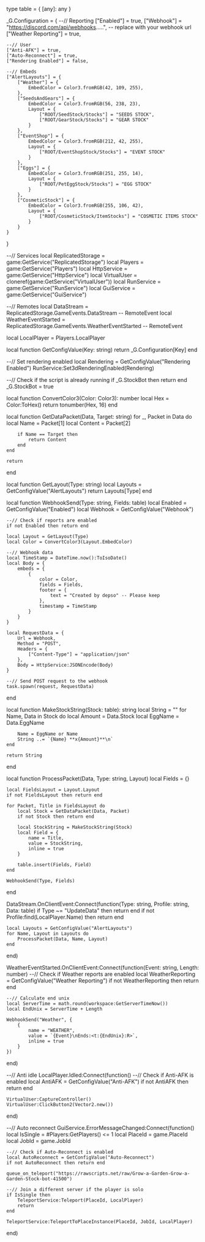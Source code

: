 type table = {
	[any]: any
}

_G.Configuration = {
	--// Reporting
	["Enabled"] = true,
	["Webhook"] = "https://discord.com/api/webhooks.....", -- replace with your webhook url
	["Weather Reporting"] = true,
	
	--// User
	["Anti-AFK"] = true,
	["Auto-Reconnect"] = true,
	["Rendering Enabled"] = false,

	--// Embeds
	["AlertLayouts"] = {
		["Weather"] = {
			EmbedColor = Color3.fromRGB(42, 109, 255),
		},
		["SeedsAndGears"] = {
			EmbedColor = Color3.fromRGB(56, 238, 23),
			Layout = {
				["ROOT/SeedStock/Stocks"] = "SEEDS STOCK",
				["ROOT/GearStock/Stocks"] = "GEAR STOCK"
			}
		},
		["EventShop"] = {
			EmbedColor = Color3.fromRGB(212, 42, 255),
			Layout = {
				["ROOT/EventShopStock/Stocks"] = "EVENT STOCK"
			}
		},
		["Eggs"] = {
			EmbedColor = Color3.fromRGB(251, 255, 14),
			Layout = {
				["ROOT/PetEggStock/Stocks"] = "EGG STOCK"
			}
		},
		["CosmeticStock"] = {
			EmbedColor = Color3.fromRGB(255, 106, 42),
			Layout = {
				["ROOT/CosmeticStock/ItemStocks"] = "COSMETIC ITEMS STOCK"
			}
		}
	}
}

--// Services
local ReplicatedStorage = game:GetService("ReplicatedStorage")
local Players = game:GetService("Players")
local HttpService = game:GetService("HttpService")
local VirtualUser = cloneref(game:GetService("VirtualUser"))
local RunService = game:GetService("RunService")
local GuiService = game:GetService("GuiService")

--// Remotes
local DataStream = ReplicatedStorage.GameEvents.DataStream -- RemoteEvent 
local WeatherEventStarted = ReplicatedStorage.GameEvents.WeatherEventStarted -- RemoteEvent 

local LocalPlayer = Players.LocalPlayer

local function GetConfigValue(Key: string)
	return _G.Configuration[Key]
end

--// Set rendering enabled
local Rendering = GetConfigValue("Rendering Enabled")
RunService:Set3dRenderingEnabled(Rendering)

--// Check if the script is already running
if _G.StockBot then return end 
_G.StockBot = true

local function ConvertColor3(Color: Color3): number
	local Hex = Color:ToHex()
	return tonumber(Hex, 16)
end

local function GetDataPacket(Data, Target: string)
	for _, Packet in Data do
		local Name = Packet[1]
		local Content = Packet[2]

		if Name == Target then
			return Content
		end
	end

	return 
end

local function GetLayout(Type: string)
	local Layouts = GetConfigValue("AlertLayouts")
	return Layouts[Type]
end

local function WebhookSend(Type: string, Fields: table)
	local Enabled = GetConfigValue("Enabled")
	local Webhook = GetConfigValue("Webhook")

	--// Check if reports are enabled
	if not Enabled then return end

	local Layout = GetLayout(Type)
	local Color = ConvertColor3(Layout.EmbedColor)

	--// Webhook data
	local TimeStamp = DateTime.now():ToIsoDate()
	local Body = {
		embeds = {
			{
				color = Color,
				fields = Fields,
				footer = {
					text = "Created by depso" -- Please keep
				},
				timestamp = TimeStamp
			}
		}
	}

	local RequestData = {
        Url = Webhook,
        Method = "POST",
        Headers = {
            ["Content-Type"] = "application/json"
        },
        Body = HttpService:JSONEncode(Body)
    }

	--// Send POST request to the webhook
	task.spawn(request, RequestData)
end

local function MakeStockString(Stock: table): string
	local String = ""
	for Name, Data in Stock do 
		local Amount = Data.Stock
		local EggName = Data.EggName 

		Name = EggName or Name
		String ..= `{Name} **x{Amount}**\n`
	end

	return String
end

local function ProcessPacket(Data, Type: string, Layout)
	local Fields = {}
	
	local FieldsLayout = Layout.Layout
	if not FieldsLayout then return end

	for Packet, Title in FieldsLayout do 
		local Stock = GetDataPacket(Data, Packet)
		if not Stock then return end

		local StockString = MakeStockString(Stock)
		local Field = {
			name = Title,
			value = StockString,
			inline = true
		}

		table.insert(Fields, Field)
	end

	WebhookSend(Type, Fields)
end

DataStream.OnClientEvent:Connect(function(Type: string, Profile: string, Data: table)
	if Type ~= "UpdateData" then return end
	if not Profile:find(LocalPlayer.Name) then return end

	local Layouts = GetConfigValue("AlertLayouts")
	for Name, Layout in Layouts do
		ProcessPacket(Data, Name, Layout)
	end
end)

WeatherEventStarted.OnClientEvent:Connect(function(Event: string, Length: number)
	--// Check if Weather reports are enabled
	local WeatherReporting = GetConfigValue("Weather Reporting")
	if not WeatherReporting then return end

	--// Calculate end unix
	local ServerTime = math.round(workspace:GetServerTimeNow())
	local EndUnix = ServerTime + Length

	WebhookSend("Weather", {
		{
			name = "WEATHER",
			value = `{Event}\nEnds:<t:{EndUnix}:R>`,
			inline = true
		}
	})
end)

--// Anti idle
LocalPlayer.Idled:Connect(function()
	--// Check if Anti-AFK is enabled
	local AntiAFK = GetConfigValue("Anti-AFK")
	if not AntiAFK then return end

	VirtualUser:CaptureController()
	VirtualUser:ClickButton2(Vector2.new())
end)

--// Auto reconnect
GuiService.ErrorMessageChanged:Connect(function()
	local IsSingle = #Players:GetPlayers() <= 1
	local PlaceId = game.PlaceId
	local JobId = game.JobId

	--// Check if Auto-Reconnect is enabled
	local AutoReconnect = GetConfigValue("Auto-Reconnect")
	if not AutoReconnect then return end

	queue_on_teleport("https://rawscripts.net/raw/Grow-a-Garden-Grow-a-Garden-Stock-bot-41500")

	--// Join a different server if the player is solo
	if IsSingle then
		TeleportService:Teleport(PlaceId, LocalPlayer)
		return
	end

	TeleportService:TeleportToPlaceInstance(PlaceId, JobId, LocalPlayer)
end)



      
